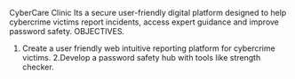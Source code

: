 CyberCare Clinic
Its a secure user-friendly digital platform designed to help cybercrime victims report incidents, access expert guidance and improve password safety. 
OBJECTIVES.
1. Create a user friendly web intuitive reporting platform for cybercrime victims.
2.Develop a password safety hub with tools like strength checker.